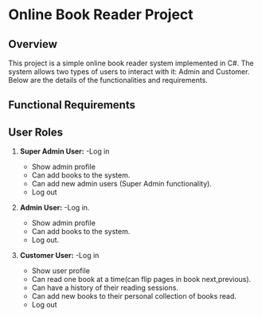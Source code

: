 # Online Book Reader Project

## Overview

This project is a simple online book reader system implemented in C#. The system allows two types of users to interact with it: Admin and Customer. Below are the details of the functionalities and requirements.

## Functional Requirements

## User Roles

1. **Super Admin User:**
   -Log in
   - Show admin profile
   - Can add books to the system.
   - Can add new admin users (Super Admin functionality).
   - Log out

3. **Admin User:**
   -Log in.
   - Show admin profile
   - Can add books to the system.
   - Log out.
     
5. **Customer User:**
   -Log in
   - Show user profile
   - Can read one book at a time(can flip pages in book next,previous).
   - Can have a history of their reading sessions.
   - Can add new books to their personal collection of books read.
   - Log out



